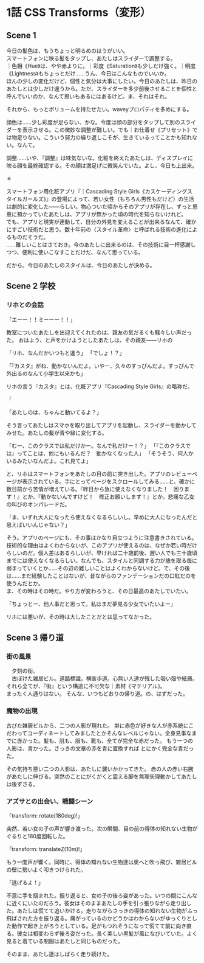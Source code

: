 # 1話 CSS Transforms（変形）

## Scene 1

今日の髪色は、もうちょっと明るめのほうがいい。  
スマートフォンに映る髪をタップし、あたしはスライダーで調整する。  
｜色相《Hue》は、やや赤よりに。｜彩度《Saturation》も少しだけ強く。｜明度《Lightness》もちょっとだけ……うん、今日はこんなものでいいか。  
ほんの少しの変化だけど、個性と気分は大事にしたい。今日のあたしは、昨日のあたしとは少しだけ違うから。ただ、スライダーを多少前後させることを個性と呼んでいいのか、なんて思いもあるにはあるけど。ま、それはそれ。

それから、もっとボリュームを持たせたい。waveyプロパティを多めにする。

顔色は……少し彩度が足らない、かな。今度は顔の部分をタップして別のスライダーを表示させる。この微妙な調整が難しい。でも｜お仕着せ《プリセット》では物足りない。こういう努力の繰り返しこそが、生きているってことかも知れない。なんて。

調整……いや、『調整』は味気ないな。化粧を終えたあたしは、ディスプレイに映る顔を最終確認する。その顔は満足げに微笑んでいた。よし、今日も上出来。

＊

スマートフォン用化粧アプリ『｜Cascading Style Girls《カスケーディングスタイルガールズ》』の登場によって、若い女性（もちろん男性もだけど）の生活は劇的に変化した――らしい。物心ついた頃からそのアプリが存在し、ずっと恩恵に預かっていたあたしは、アプリが無かった頃の時代を知らないけれど。  
でも、アプリと現実が連動して、自分の外見を変えることが出来るなんて、確かにすごい技術だと思う。数十年前の〈スタイル革命〉と呼ばれる技術の進化によるものだそうだ。  
……難しいことはさておき。今のあたしに出来るのは、その技術に目一杯感謝しつつ、便利に使いこなすことだけだ、なんて思っている。

だから。今日のあたしのスタイルは、今日のあたしが決める。

## Scene 2 学校

### リホとの会話

「エーー！！ミーーー！！」

教室についたあたしを出迎えてくれたのは、親友の気だるくも騒々しい声だった。
おはよう、と声をかけようとしたあたしは、その親友――リホの

「リホ、なんだかいつもと違う」
「でしょ！？」

「『カスタ』がね、動かないんだよ。いやー、久々のすっぴんだよ。すっぴんで外出るのなんて小学生以来かも」

リホの言う『カスタ』とは、化粧アプリ『Cascading Style Girls』の略称だ。

「

「あたしのは、ちゃんと動いてるよ？」

そう言ってあたしはスマホを取り出してアプリを起動し、スライダーを動かしてみせた。あたしの髪が青や緑に変化する。

「むー、このクラスでは私だけかー。なんで私だけー！？」
「『このクラスでは』ってことは、他にもいるんだ？　動かなくなった人」
「そうそう、何人かいるみたいなんだよ。これ見てよ」

と、リホはスマートフォンをあたしの目の前に突き出した。アプリのレビューページが表示されている。手にとってページをスクロールしてみる……と、確かに数日前から苦情が増えている。『昨日から急に使えなくなりました！　困ります！』とか、『動かないんですけど！　修正お願いします！』とか。悲痛な乙女の叫びのオンパレードだ。

「ま、いずれ大人になったら使えなくなるらしいし。早めに大人になったんだと思えばいいんじゃない？」

そう。アプリのページにも、その事はかなり目立つように注意書きされている。
技術的な理由はよくわからないが、このアプリが使えるのは、なぜか若い時だけらしいのだ。個人差はあるらしいが、早ければ二十歳前後、遅い人でも三十歳頃までには使えなくなるらしい。なんでも、スタイルと同調する力が歳を取る毎に弱まっていくとか……その辺の難しいことはよくわからないけど。で、その後は……まだ経験したことはないが、昔ながらのファンデーションだの口紅だのを使うんだとか。  
ま、その時はその時だ。やり方が変わろうと、その日最高のあたしでいたい。

「ちょっとー、他人事だと思って。私はまだ夢見る少女でいたいよー」



リホには悪いが、その時は大したことだとは思ってなかった。

## Scene 3 帰り道

### 街の風景

　夕刻の街。  
　古ぼけた雑居ビル。道路標識。横断歩道。心無い人達が残した吸い殻や紙屑。それら全てが、『街』という構造に不可欠な｜素材《マテリアル》。  
まったく人通りはない。
そんな、いつもどおりの帰り道。の、はずだった。

### 魔物の出現
古びた雑居ビルから、二つの人影が現れた。
単に赤色が好きな人が赤系統にこだわってコーディネートしてみましたとかそんなレベルじゃない。全身見事なまでに赤かった。髪も、肌も、服も、靴も、全てが完全な赤だった。
もう一つの人影は、青かった。さっきの文章の赤を青に置換すれば
とにかく完全な青だった。

その気持ち悪い二つの人影は、あたしに襲いかかってきた。
赤の人の赤い右腕があたしに伸びる。突然のことにがくがくと震える脚を無理矢理動かしてあたしは後ずさる。

### アズサとの出会い、戦闘シーン

「transform: rotate(180deg)!」

突然、若い女の子の声が響き渡った。次の瞬間、目の前の得体の知れない生物がぐるりと180度回転した。

「transform: translateZ(10m)!」

もう一度声が響く。同時に、得体の知れない生物達は奥へと吹っ飛び、雑居ビルの壁に勢いよく叩きつけられた。

「逃げるよ！」

不意に手を掴まれた。振り返ると、女の子の後ろ姿があった。いつの間にこんなに近くにいたのだろう。彼女はそのままあたしの手を引っ張りながら走り出した。あたしは慌てて追いかける。走りながらさっきの得体の知れない生物がふっ飛ばされた方を振り返る。痛がっているのかどうかはわからないがゆっくりとした動作で起き上がろうとしている。足がもつれそうになって慌てて前に向き直る。彼女は相変わらず後ろ姿だった。長く美しい黒髪が風になびいていた。よく見ると着ている制服はあたしと同じものだった。

そのまま、あたし達はしばらく走り続けた。
<!--stackedit_data:
eyJoaXN0b3J5IjpbODU4MTk4ODQzLC02NzMyMDI5MDUsMTA3ND
c3MzU4NCw2NzcyNTI0NiwzNzgyOTgxNCwtMTc2ODkxMDgyNiwt
MTA0NzgxNDA0NCwxODE5MTg3MTQzLC0yMDkyNzczNDc1LC05Nj
Y0OTUzNTIsLTExODA3MDAxMTksMTQ0OTc5MTg1MSwtMTI5MTQw
NDI0NSwtNDAyMzI2MTMxLDE0OTc5NTgyNTYsLTE5ODY0NDQ5Nz
IsMTQ0NjI3Njk5OSwtNzc5OTIxMDQwLC04MTE5NDA5MjYsMjUy
OTkzNTIwXX0=
-->